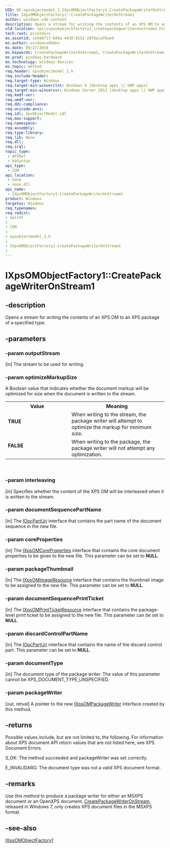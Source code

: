 ```yaml
---
UID: NF:xpsobjectmodel_1.IXpsOMObjectFactory1.CreatePackageWriterOnStream1
title: IXpsOMObjectFactory1::CreatePackageWriterOnStream1
author: windows-sdk-content
description: Opens a stream for writing the contents of an XPS OM to an XPS package of a specified type.
old-location: xps\ixpsomobjectfactory1_createpackagewriteronstream1.htm
tech.root: printdocs
ms.assetid: ce948f17-689a-4430-8152-20fbecaf6ee9
ms.author: windowssdkdev
ms.date: 09/27/2018
ms.keywords: CreatePackageWriterOnStream1, CreatePackageWriterOnStream1 method [XPS Documents and Packaging], CreatePackageWriterOnStream1 method [XPS Documents and Packaging],IXpsOMObjectFactory1 interface, FALSE, IXpsOMObjectFactory1 interface [XPS Documents and Packaging],CreatePackageWriterOnStream1 method, IXpsOMObjectFactory1.CreatePackageWriterOnStream1, IXpsOMObjectFactory1::CreatePackageWriterOnStream1, TRUE, xps.ixpsomobjectfactory1_createpackagewriteronstream1, xpsobjectmodel_1/IXpsOMObjectFactory1::CreatePackageWriterOnStream1
ms.prod: windows-hardware
ms.technology: windows-devices
ms.topic: method
req.header: xpsobjectmodel_1.h
req.include-header: 
req.target-type: Windows
req.target-min-winverclnt: Windows 8 [desktop apps \| UWP apps]
req.target-min-winversvr: Windows Server 2012 [desktop apps \| UWP apps]
req.kmdf-ver: 
req.umdf-ver: 
req.ddi-compliance: 
req.unicode-ansi: 
req.idl: XpsObjectModel.idl
req.max-support: 
req.namespace: 
req.assembly: 
req.type-library: 
req.lib: None
req.dll: 
req.irql: 
topic_type:
 - APIRef
 - kbSyntax
api_type:
 - COM
api_location:
 - none
 - none.dll
api_name:
 - IXpsOMObjectFactory1.CreatePackageWriterOnStream1
product: Windows
targetos: Windows
req.typenames: 
req.redist: 
- apiref
: 
- COM
: 
- xpsobjectmodel_1.h
: 
- IXpsOMObjectFactory1.CreatePackageWriterOnStream1
: 
---
```


# IXpsOMObjectFactory1::CreatePackageWriterOnStream1


## -description


Opens a stream for writing the contents of an XPS OM to an XPS package of a specified type. 


## -parameters




### -param outputStream

[in] The stream to be used for writing.


### -param optimizeMarkupSize

A Boolean value that  indicates whether the document markup will be optimized for size when the document is written to the stream.

<table>
<tr>
<th>Value</th>
<th>Meaning</th>
</tr>
<tr>
<td width="40%"><a id="TRUE"></a><a id="true"></a><dl>
<dt><b><b>TRUE</b></b></dt>
</dl>
</td>
<td width="60%">
When writing to the stream, the package writer will attempt to optimize the markup for minimum size.

</td>
</tr>
<tr>
<td width="40%"><a id="FALSE"></a><a id="false"></a><dl>
<dt><b><b>FALSE</b></b></dt>
</dl>
</td>
<td width="60%">
When writing to the package, the package writer will not attempt any optimization.

</td>
</tr>
</table>
 


### -param interleaving

[in] Specifies whether the content of the XPS OM will be interleaved when it is written to the stream.


### -param documentSequencePartName

[in] The <a href="https://msdn.microsoft.com/81123212-7a32-4833-b81f-8454a544327d">IOpcPartUri</a> interface that contains the part name of the document sequence in the new file.


### -param coreProperties

[in] The <a href="https://msdn.microsoft.com/705ec9c7-5aa9-4fc5-ad2c-441cb545d056">IXpsOMCoreProperties</a> interface that contains the core document properties to be given to the new file. This parameter can be set to <b>NULL</b>.


### -param packageThumbnail

[in] The <a href="https://msdn.microsoft.com/89a1530e-fa87-45bf-a1da-c8656ec09ba3">IXpsOMImageResource</a> interface that contains the thumbnail image to be assigned to the new file.  This parameter can be set to <b>NULL</b>.


### -param documentSequencePrintTicket

[in] The <a href="https://msdn.microsoft.com/2f37dbd2-3078-4aa8-97e7-556a0ff2dd74">IXpsOMPrintTicketResource</a> interface that contains the package-level print ticket to be assigned to the new file.  This parameter can be set to <b>NULL</b>.


### -param discardControlPartName

[in] The <a href="https://msdn.microsoft.com/81123212-7a32-4833-b81f-8454a544327d">IOpcPartUri</a> interface that contains the name of the discard control part.  This parameter can be set to <b>NULL</b>.


### -param documentType

[in] The document type of the package writer. The value of this parameter cannot be XPS_DOCUMENT_TYPE_UNSPECIFIED.


### -param packageWriter

[out, retval]    A pointer to the new <a href="https://msdn.microsoft.com/cbbcc8bf-6172-41c8-9d74-27e5635ec167">IXpsOMPackageWriter</a> interface created by this method.


## -returns



Possible values include, but are not limited to, the following. For information about XPS document API return values that are not listed here, see XPS Document Errors.

S_OK: The method succeeded and packageWriter was set correctly. 

E_INVALIDARG: The document type was not a valid XPS document format. 




## -remarks



Use this method to produce a package writer for either an MSXPS document or an OpenXPS document. <a href="https://msdn.microsoft.com/77f432e3-7b6a-426f-8673-06dbf3038443">CreatePackageWriterOnStream</a>,  released in Windows 7, only creates XPS document files in the MSXPS format.




## -see-also




<a href="https://msdn.microsoft.com/f013e59d-83ae-453f-9cc5-9a8230729128">IXpsOMObjectFactory1</a>
 

 

